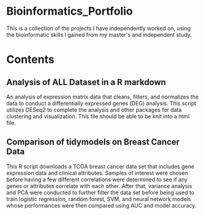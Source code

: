 # Bioinformatics_Portfolio
This is a collection of the projects I have independently worked on, using the bioinformatic skills I gained from my master's and independent study. 

# Contents 

## Analysis of ALL Dataset in a R markdown

An analysis of expression matrix data that cleans, filters, and normalizes the data to conduct a differentially expressed genes (DEG) analysis. This script utilizes DESeq2 to complete the analysis and other packages for data clustering and visualization. This file should be able to be knit into a html file. 

## Comparison of tidymodels on Breast Cancer Data 

This R script downloads a TCGA breast cancer data set that includes gene expression data and clinical attributes. Samples of interest were chosen before having a few different correlations were determined to see if any genes or attributes correlate with each other. After that, variance analysis and PCA were conducted to further filter the data set before being used to train logistic regression, random forest, SVM, and neural network models whose performances were then compared using AUC and model accuracy. 
